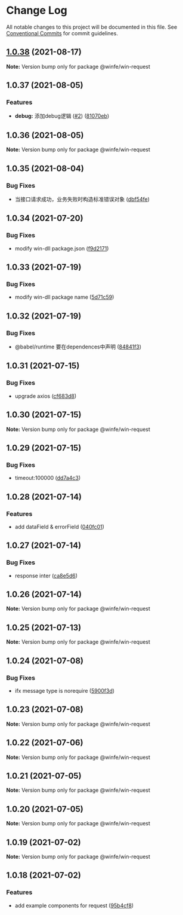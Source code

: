 # Change Log

All notable changes to this project will be documented in this file.
See [Conventional Commits](https://conventionalcommits.org) for commit guidelines.

## [1.0.38](https://github.com/cool-fe/winfe/compare/@winfe/win-request@1.0.37...@winfe/win-request@1.0.38) (2021-08-17)

**Note:** Version bump only for package @winfe/win-request





## 1.0.37 (2021-08-05)


### Features

* **debug:** 添加debug逻辑 ([#2](https://github.com/cool-fe/winfe/issues/2)) ([81070eb](https://github.com/cool-fe/winfe/commit/81070ebeb0775d38a7f33eb84df9ef75364c81ca))





## 1.0.36 (2021-08-05)

**Note:** Version bump only for package @winfe/win-request





## 1.0.35 (2021-08-04)


### Bug Fixes

* 当接口请求成功，业务失败时构造标准错误对象 ([dbf54fe](https://github.com/cool-fe/winfe/commit/dbf54fe333dd2a975498ae9537af3e3984c08380))





## 1.0.34 (2021-07-20)


### Bug Fixes

* modify win-dll package.json ([f9d2171](https://github.com/cool-fe/winfe/commit/f9d21715b28789fd0b9fe26f4be310498881a102))





## 1.0.33 (2021-07-19)


### Bug Fixes

* modify win-dll package name ([5d71c59](https://github.com/cool-fe/winfe/commit/5d71c593cb6ac3ac3e642bff2de227fd3955b7ce))





## 1.0.32 (2021-07-19)


### Bug Fixes

* @babel/runtime 要在dependences中声明 ([84841f3](https://github.com/cool-fe/winfe/commit/84841f303af20bdc652815a05f5ee6cb45d3a06c))





## 1.0.31 (2021-07-15)


### Bug Fixes

* upgrade axios ([cf683d8](https://github.com/cool-fe/winfe/commit/cf683d82a2d638ea860ce4e6dc135365eacbf9ca))





## 1.0.30 (2021-07-15)

**Note:** Version bump only for package @winfe/win-request





## 1.0.29 (2021-07-15)


### Bug Fixes

* timeout:100000 ([dd7a4c3](https://github.com/cool-fe/winfe/commit/dd7a4c31b581fe5cb10b97ead702994427eaaaad))





## 1.0.28 (2021-07-14)


### Features

* add dataField & errorField ([040fc01](https://github.com/cool-fe/winfe/commit/040fc014403d3064b85a53440e018f1b39c8a218))





## 1.0.27 (2021-07-14)


### Bug Fixes

* response inter ([ca8e5d6](https://github.com/cool-fe/winfe/commit/ca8e5d667456b87960bffdb3d43ac6e4aabaa2f2))





## 1.0.26 (2021-07-14)

**Note:** Version bump only for package @winfe/win-request





## 1.0.25 (2021-07-13)

**Note:** Version bump only for package @winfe/win-request





## 1.0.24 (2021-07-08)


### Bug Fixes

* ifx  message type is norequire ([5900f3d](https://github.com/cool-fe/winfe/commit/5900f3da02923ca8dc6eae5e41d17cb3236148bf))





## 1.0.23 (2021-07-08)

**Note:** Version bump only for package @winfe/win-request





## 1.0.22 (2021-07-06)

**Note:** Version bump only for package @winfe/win-request





## 1.0.21 (2021-07-05)

**Note:** Version bump only for package @winfe/win-request





## 1.0.20 (2021-07-05)

**Note:** Version bump only for package @winfe/win-request





## 1.0.19 (2021-07-02)

**Note:** Version bump only for package @winfe/win-request





## 1.0.18 (2021-07-02)


### Features

* add example components for request ([95b4cf8](https://github.com/cool-fe/winfe/commit/95b4cf894cadd35264af1bcdc5508395a6957337))
